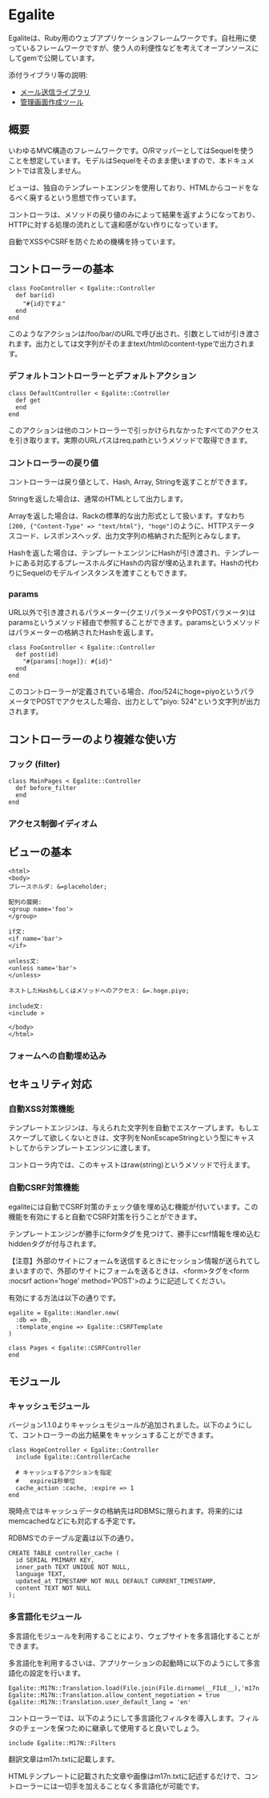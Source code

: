 # Egalite

Egaliteは、Ruby用のウェブアプリケーションフレームワークです。自社用に使っているフレームワークですが、使う人の利便性などを考えてオープンソースにしてgemで公開しています。

添付ライブラリ等の説明:
* [メール送信ライブラリ](sendmail.md)
* [管理画面作成ツール](htmlbuilder.md)

## 概要

いわゆるMVC構造のフレームワークです。O/RマッパーとしてはSequelを使うことを想定しています。モデルはSequelをそのまま使いますので、本ドキュメントでは言及しません。

ビューは、独自のテンプレートエンジンを使用しており、HTMLからコードをなるべく廃するという思想で作っています。

コントローラは、メソッドの戻り値のみによって結果を返すようになっており、HTTPに対する処理の流れとして違和感がない作りになっています。

自動でXSSやCSRFを防ぐための機構を持っています。

## コントローラーの基本

	class FooController < Egalite::Controller
	  def bar(id)
	    "#{id}ですよ"
	  end
	end

このようなアクションは/foo/bar/<id>のURLで呼び出され、引数としてidが引き渡されます。出力としては文字列がそのままtext/htmlのcontent-typeで出力されます。

### デフォルトコントローラーとデフォルトアクション

	class DefaultController < Egalite::Controller
	  def get
	  end
	end

このアクションは他のコントローラーで引っかけられなかったすべてのアクセスを引き取ります。実際のURLパスはreq.pathというメソッドで取得できます。

### コントローラーの戻り値

コントローラーは戻り値として、Hash, Array, Stringを返すことができます。

Stringを返した場合は、通常のHTMLとして出力します。

Arrayを返した場合は、Rackの標準的な出力形式として扱います。すなわち``[200, {"Content-Type" => "text/html"}, "hoge"]``のように、HTTPステータスコード、レスポンスヘッダ、出力文字列の格納された配列とみなします。

Hashを返した場合は、テンプレートエンジンにHashが引き渡され、テンプレートにある対応するプレースホルダにHashの内容が埋め込まれます。Hashの代わりにSequelのモデルインスタンスを渡すこともできます。

### params

URL以外で引き渡されるパラメーター(クエリパラメータやPOSTパラメータ)はparamsというメソッド経由で参照することができます。paramsというメソッドはパラメーターの格納されたHashを返します。

	class FooController < Egalite::Controller
	  def post(id)
	    "#{params[:hoge]}: #{id}"
	  end
	end

このコントローラーが定義されている場合、/foo/524にhoge=piyoというパラメータでPOSTでアクセスした場合、出力として"piyo: 524"という文字列が出力されます。

## コントローラーのより複雑な使い方

### フック (filter)

	class MainPages < Egalite::Controller
	  def before_filter
	  end
	end

### アクセス制御イディオム

## ビューの基本

	<html>
	<body>
	プレースホルダ: &=placeholder;
	
	配列の展開:
	<group name='foo'>
	</group>
	
	if文:
	<if name='bar'>
	</if>
	
	unless文:
	<unless name='bar'>
	</unless>
	
	ネストしたHashもしくはメソッドへのアクセス: &=.hoge.piyo;
	
	include文:
	<include >
	
	</body>
	</html>

### フォームへの自動埋め込み


## セキュリティ対応

### 自動XSS対策機能

テンプレートエンジンは、与えられた文字列を自動でエスケープします。もしエスケープして欲しくないときは、文字列をNonEscapeStringという型にキャストしてからテンプレートエンジンに渡します。

コントローラ内では、このキャストはraw(string)というメソッドで行えます。

### 自動CSRF対策機能

egaliteには自動でCSRF対策のチェック値を埋め込む機能が付いています。この機能を有効にすると自動でCSRF対策を行うことができます。

テンプレートエンジンが勝手にformタグを見つけて、勝手にcsrf情報を埋め込むhiddenタグが付与されます。

【注意】外部のサイトにフォームを送信するときにセッション情報が送られてしまいますので、外部のサイトにフォームを送るときは、&lt;form>タグを&lt;form :nocsrf action='hoge' method='POST'>のように記述してください。

有効にする方法は以下の通りです。

	egalite = Egalite::Handler.new(
	  :db => db,
	  :template_engine => Egalite::CSRFTemplate
	)
	
	class Pages < Egalite::CSRFController
	end

## モジュール

### キャッシュモジュール

バージョン1.1.0よりキャッシュモジュールが追加されました。以下のようにして、コントローラーの出力結果をキャッシュすることができます。

	class HogeController < Egalite::Controller
	  include Egalite::ControllerCache
	  
	  # キャッシュするアクションを指定
	  #   expireは秒単位
	  cache_action :cache, :expire => 1 
	end

現時点ではキャッシュデータの格納先はRDBMSに限られます。将来的にはmemcachedなどにも対応する予定です。

RDBMSでのテーブル定義は以下の通り。

	CREATE TABLE controller_cache (
	  id SERIAL PRIMARY KEY,
	  inner_path TEXT UNIQUE NOT NULL,
	  language TEXT,
	  updated_at TIMESTAMP NOT NULL DEFAULT CURRENT_TIMESTAMP,
	  content TEXT NOT NULL
	);

### 多言語化モジュール

多言語化モジュールを利用することにより、ウェブサイトを多言語化することができます。

多言語化を利用するさいは、アプリケーションの起動時に以下のようにして多言語化の設定を行います。

	Egalite::M17N::Translation.load(File.join(File.dirname(__FILE__),'m17n.txt'))
	Egalite::M17N::Translation.allow_content_negotiation = true
	Egalite::M17N::Translation.user_default_lang = 'en'

コントローラーでは、以下のようにして多言語化フィルタを導入します。フィルタのチェーンを保つために継承して使用すると良いでしょう。

	include Egalite::M17N::Filters

翻訳文章はm17n.txtに記載します。

HTMLテンプレートに記載された文章や画像はm17n.txtに記述するだけで、コントローラーには一切手を加えることなく多言語化が可能です。

